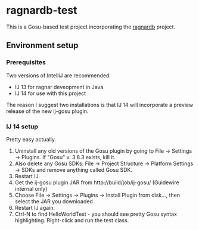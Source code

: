 # ragnardb-test

This is a Gosu-based test project incorporating the [ragnardb](https://github.com/gosu-lang/ragnardb) project.
 
## Environment setup

### Prerequisites

Two versions of IntelliJ are recommended:

* IJ 13 for ragnar deveopment in Java
* IJ 14 for use with this project

The reason I suggest two installations is that IJ 14 will incorporate a preview release of the new ij-gosu plugin.

### IJ 14 setup
Pretty easy actually.  

1. Uninstall any old versions of the Gosu plugin by going to File -> Settings -> Plugins.  If "Gosu" v. 3.8.3 exists, kill it.
2. Also delete any Gosu SDKs: File -> Project Structure -> Platform Settings -> SDKs and remove anything called Gosu SDK.
3. Restart IJ.
4. Get the ij-gosu plugin JAR from http://build/job/ij-gosu/ (Guidewire internal only)
5. Choose File -> Settings -> Plugins -> Install Plugin from disk..., then select the JAR you downloaded
6. Restart IJ again.
7. Ctrl-N to find HelloWorldTest - you should see pretty Gosu syntax highlighting.  Right-click and run the test class.